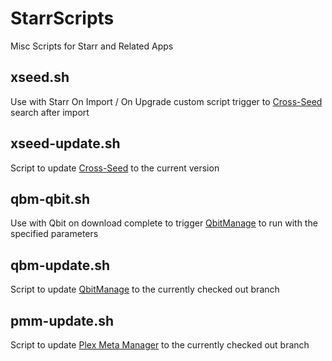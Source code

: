 # StarrScripts

Misc Scripts for Starr and Related Apps

## xseed.sh

Use with Starr On Import / On Upgrade custom script trigger to [Cross-Seed](https://github.com/cross-seed/cross-seed) search after import

## xseed-update.sh

Script to update [Cross-Seed](https://github.com/cross-seed/cross-seed) to the current version

## qbm-qbit.sh

Use with Qbit on download complete to trigger [QbitManage](https://github.com/StuffAnThings/qbit_manage) to run with the specified parameters

## qbm-update.sh

Script to update [QbitManage](https://github.com/StuffAnThings/qbit_manage) to the currently checked out branch

## pmm-update.sh

Script to update [Plex Meta Manager](https://github.com/meisnate12/Plex-Meta-Manager) to the currently checked out branch

